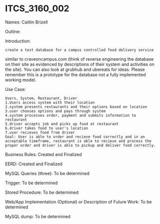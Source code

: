 # ITCS_3160_002

Names: Caitlin Brizell

Outline:

  Introduction:
  
    create a test database for a campus controlled food delivery service 
similar to craveoncampus.com (think of reverse engineering the database on their site as 
evidenced by descriptions of their system and activities on the site).  You can also look at 
grubhub and ubereats for ideas.  Please remember this is a prototype for the database not 
a fully implemented working model.
  
  Use Case:
  
    Users, System, Restaurant, Driver
    1.Users access system with their location
    2.system presents restaurants and their options based on location
    3.user chooses options and pays through system
    4.system processes order, payment and submits information to restaurant
    5.driver accepts job and picks up food at restaurant
    6.driver takes food to user's location
    7.user recieves food from driver
    Goal: User is able to order and recieve food correctly and in an acceptable timeframe, restaurant is able to recieve and process the proper order and driver is able to pickup and deliver food correctly.
  
  Business Rules:
    Created and Finalized
  
  EERD:
    Created and Finalized
  
  MySQL Queries (three):
    To be determined
 
  Trigger:
    To be determined
  
  Stored Procedure:
    To be determined
  
  Web/App Implementation (Optional) or Description of Future Work:
    To be determined
  
  MySQL dump:
    To be determined
